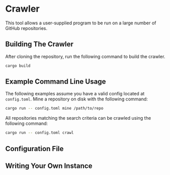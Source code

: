 # Crawler

This tool allows a user-supplied program to be run on a large number of GitHub repositories.

## Building The Crawler

After cloning the repository, run the following command to build the crawler.

``` sh
cargo build
```

## Example Command Line Usage

The following examples assume you have a valid config located at `config.toml`.
Mine a repository on disk with the following command:

``` sh
cargo run -- config.toml mine /path/to/repo
```

All repositories matching the search criteria can be crawled using the following
command:

``` sh
cargo run -- config.toml crawl 
```

## Configuration File

## Writing Your Own Instance
